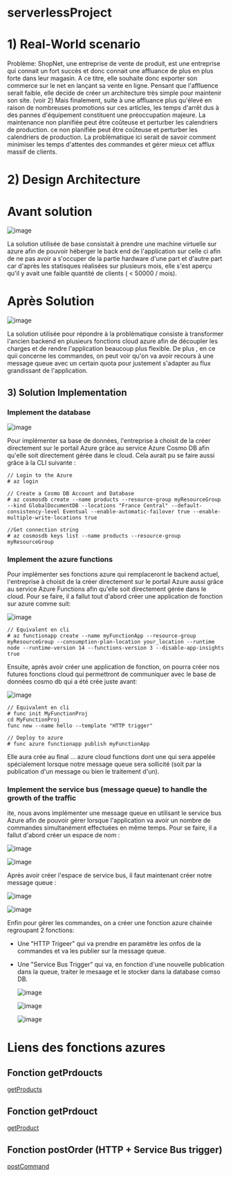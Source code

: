 # serverlessProject

# 1) Real-World scenario

Problème: 
ShopNet, une entreprise de vente de produit, est une entreprise qui connait un fort succès et donc connait une affluance de plus en plus forte dans leur magasin. A ce titre, elle souhaite donc exporter son commerce sur le net en lançant sa vente en ligne. Pensant que l'affluence serait faible, elle decide de créer un architecture très simple pour maintenir son site. (voir 2) 
Mais finalement, suite à une affluance plus qu'élevé en raison de nombreuses promotions sur ces articles, les temps d'arrêt dus à des pannes d'équipement constituent une préoccupation majeure. La maintenance non planifiée peut être coûteuse et perturber les calendriers de production.
ce non planifiée peut être coûteuse et perturber les calendriers de production. La problèmatique ici serait de savoir comment minimiser les temps d'attentes des commandes et gérer mieux cet afflux massif de clients.

# 2) Design Architecture

# Avant solution
![image](https://github.com/WinnMBG/serverlessProject/assets/77972619/d618814b-2a1a-4f0d-8401-4776e3602de6)

La solution utilisée de base consistait à prendre une machine virtuelle sur azure afin de pouvoir héberger le back end de l'application sur celle ci afin de ne pas avoir a s'occuper de la partie hardware d'une part et d'autre part car d'après les statisques réalisées sur plusieurs mois, elle s'est aperçu qu'il y avait une faible quantité de clients ( < 50000 / mois). 

# Après Solution
![image](https://github.com/WinnMBG/serverlessProject/assets/77972619/25248209-d544-4b7a-a4ff-f0ebac4c48f8)

La solution utilisée pour répondre à la problèmatique consiste à transformer l'ancien backend en plusieurs fonctions cloud azure afin de découpler les charges et de rendre l'application beaucoup plus flexible. De plus , en ce quii concerne les commandes, on peut voir qu'on va avoir recours à une message queue avec un certain quota pour justement s'adapter au flux grandissant de l'application.

## 3) Solution Implementation

### Implement the database

![image](https://github.com/WinnMBG/serverlessProject/assets/77972619/f576cb5e-3624-485b-8ff4-a5e2e649fa86)

Pour implémenter sa base de données, l'entreprise à choisit de la créer directement sur le portail Azure grâce au service Azure Cosmo DB afin qu'elle soit directement gérée dans le cloud. Cela aurait pu se faire aussi grâce à la CLI suivante :

```
// Login to the Azure 
# az login

// Create a Cosmo DB Account and Database
# az cosmosdb create --name products --resource-group myResourceGroup --kind GlobalDocumentDB --locations "France Central" --default-consistency-level Eventual --enable-automatic-failover true --enable-multiple-write-locations true

//Get connection string
# az cosmosdb keys list --name products --resource-group myResourceGroup
```

### Implement the azure functions


Pour implémenter ses fonctions azure qui remplaceront le backend actuel, l'entreprise à choisit de la créer directement sur le portail Azure aussi grâce au service Azure Functions afin qu'elle soit directement gérée dans le cloud. Pour se faire, il a fallut tout d'abord créer une application de fonction sur azure comme suit:

![image](https://github.com/WinnMBG/serverlessProject/assets/77972619/90da7bb4-ffe5-49b7-92e6-cd332a536092)


```
// Equivalent en cli
# az functionapp create --name myFunctionApp --resource-group myResourceGroup --consumption-plan-location your_location --runtime node --runtime-version 14 --functions-version 3 --disable-app-insights true
```

Ensuite, après avoir créer une application de fonction, on pourra créer nos futures fonctions cloud qui permettront de communiquer avec le base de données cosmo db qui a été crée juste avant:

![image](https://github.com/WinnMBG/serverlessProject/assets/77972619/1797e8d5-b088-4d93-a4fe-2ac90ebd0664)

```
// Equivalent en cli
# func init MyFunctionProj
cd MyFunctionProj
func new --name hello --template "HTTP trigger"

// Deploy to azure
# func azure functionapp publish myFunctionApp
```

Elle aura crée au final ... azure cloud functions dont une qui sera appelée spécialement lorsque notre message queue sera sollicité (soit par la publication d'un message ou bien le traitement d'un).

### Implement the service bus (message queue) to handle the growth of the traffic

ite, nous avons implémenter une message queue en utilisant le service bus Azure afin de pouvoir gérer lorsque l'application va avoir un nombre de commandes simultanément effectuées en même temps. Pour se faire, il a fallut d'abord créer un espace de nom : 

![image](https://github.com/WinnMBG/serverlessProject/assets/77972619/85891210-9bd7-4dc4-95c8-e2f933984245)

![image](https://github.com/WinnMBG/serverlessProject/assets/77972619/8938bd22-a34e-4cfd-ba7d-24ebb1a71ede)


Après avoir créer l'espace de service bus, il faut maintenant créer notre message queue :

![image](https://github.com/WinnMBG/serverlessProject/assets/77972619/c744f699-0fb3-4f32-b6f2-77fdefa1e574)

![image](https://github.com/WinnMBG/serverlessProject/assets/77972619/3a269fb9-543f-4baf-aa2c-c395cbc05c39)

Enfin pour gérer les commandes, on a créer une fonction azure chainée regroupant 2 fonctions:

- Une "HTTP Trigeer" qui va prendre en paramètre les onfos de la commandes et va les publier sur la message queue.
- Une "Service Bus Trigger" qui va, en fonction d'une nouvelle publication dans la queue, traiter le mesaage et le stocker dans la database comso DB.

  ![image](https://github.com/WinnMBG/serverlessProject/assets/77972619/7cb13d25-c0a6-481d-aaeb-efff5450d14c)

  ![image](https://github.com/WinnMBG/serverlessProject/assets/77972619/8ca32dfb-a413-444d-84d7-3877104ae59e)

  ![image](https://github.com/WinnMBG/serverlessProject/assets/77972619/bd36d672-34c2-4362-afc0-3c410b3128ae)

# Liens des fonctions azures

## Fonction getPrdoucts
[getProducts](https://shopnetapp.azurewebsites.net/api/findProducts?code=v2o8kkfuuiR7nL9z3PkHHGQNF92IoYmZD-gQ_9k4EvvNAzFuM29SqQ==)

## Fonction getPrdouct
[getProduct](https://shopnetapp.azurewebsites.net/api/findProduct?code=1NaK8XuUulQuPrqROfxPDifGO9b0S0K6zUrYvI_HXP9OAzFuOFQ_Kw==)

## Fonction postOrder (HTTP + Service Bus trigger)
[postCommand](https://shopnetapp.azurewebsites.net/api/sendOrderToQueue?code=U2myMGHU0zK1XZskcy9qVtbJH8tsWD3scLZyDEXva8ExAzFuctWbiQ==)

